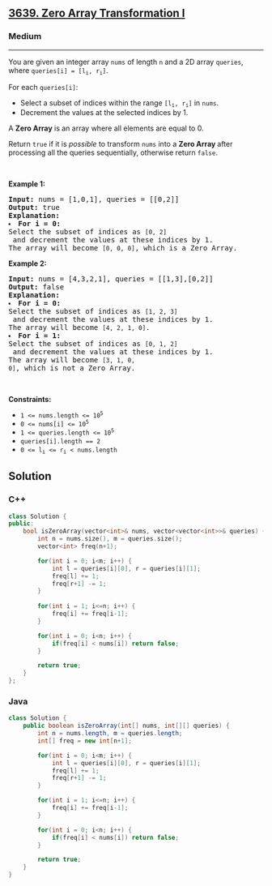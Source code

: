 <h2><a href="https://leetcode.com/problems/zero-array-transformation-i">3639. Zero Array Transformation I</a></h2><h3>Medium</h3><hr><p>You are given an integer array <code>nums</code> of length <code>n</code> and a 2D array <code>queries</code>, where <code>queries[i] = [l<sub>i</sub>, r<sub>i</sub>]</code>.</p>

<p>For each <code>queries[i]</code>:</p>

<ul>
	<li>Select a <span data-keyword="subset">subset</span> of indices within the range <code>[l<sub>i</sub>, r<sub>i</sub>]</code> in <code>nums</code>.</li>
	<li>Decrement the values at the selected indices by 1.</li>
</ul>

<p>A <strong>Zero Array</strong> is an array where all elements are equal to 0.</p>

<p>Return <code>true</code> if it is <em>possible</em> to transform <code>nums</code> into a <strong>Zero Array </strong>after processing all the queries sequentially, otherwise return <code>false</code>.</p>

<p>&nbsp;</p>
<p><strong class="example">Example 1:</strong></p>
<pre><strong>Input:</strong> nums = [1,0,1], queries = [[0,2]]
<strong>Output:</strong> true
<strong>Explanation:</strong> 
<li><strong>For i = 0:</strong>
Select the subset of indices as <code>[0, 2]</code> and decrement the values at these indices by 1.
The array will become <code>[0, 0, 0]</code>, which is a Zero Array.
</pre>


<p><strong class="example">Example 2:</strong></p>
<pre><strong>Input:</strong> nums = [4,3,2,1], queries = [[1,3],[0,2]]
<strong>Output:</strong> false
<strong>Explanation:</strong> 
<li><strong>For i = 0:</strong>
Select the subset of indices as <code>[1, 2, 3]</code> and decrement the values at these indices by 1.
The array will become <code>[4, 2, 1, 0]</code>.
<li><strong>For i = 1:</strong>
Select the subset of indices as <code>[0, 1, 2]</code> and decrement the values at these indices by 1.
The array will become <code>[3, 1, 0, 0]</code>, which is not a Zero Array.
</pre>


<p>&nbsp;</p>
<p><strong>Constraints:</strong></p>

<ul>
	<li><code>1 &lt;= nums.length &lt;= 10<sup>5</sup></code></li>
	<li><code>0 &lt;= nums[i] &lt;= 10<sup>5</sup></code></li>
	<li><code>1 &lt;= queries.length &lt;= 10<sup>5</sup></code></li>
	<li><code>queries[i].length == 2</code></li>
	<li><code>0 &lt;= l<sub>i</sub> &lt;= r<sub>i</sub> &lt; nums.length</code></li>
</ul>

## Solution
### C++
```c++
class Solution {
public:
    bool isZeroArray(vector<int>& nums, vector<vector<int>>& queries) {
        int n = nums.size(), m = queries.size();
        vector<int> freq(n+1);

        for(int i = 0; i<m; i++) {
            int l = queries[i][0], r = queries[i][1];
            freq[l] += 1;
            freq[r+1] -= 1;
        }
        
        for(int i = 1; i<=n; i++) {
            freq[i] += freq[i-1];
        }

        for(int i = 0; i<n; i++) {
            if(freq[i] < nums[i]) return false;
        }

        return true;
    }
};
```

### Java
```java
class Solution {
    public boolean isZeroArray(int[] nums, int[][] queries) {
        int n = nums.length, m = queries.length;
        int[] freq = new int[n+1];

        for(int i = 0; i<m; i++) {
            int l = queries[i][0], r = queries[i][1];
            freq[l] += 1;
            freq[r+1] -= 1;
        }

        for(int i = 1; i<=n; i++) {
            freq[i] += freq[i-1];
        }

        for(int i = 0; i<n; i++) {
            if(freq[i] < nums[i]) return false;
        }

        return true;
    }
}
```